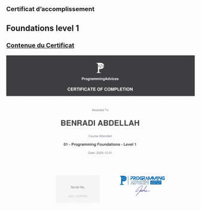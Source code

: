 ### Certificat d’accomplissement
## Foundations level 1
### [Contenue du Certificat](Content.md)
[![](./Foundations_level_1.png)](Foundations_level_1.pdf)